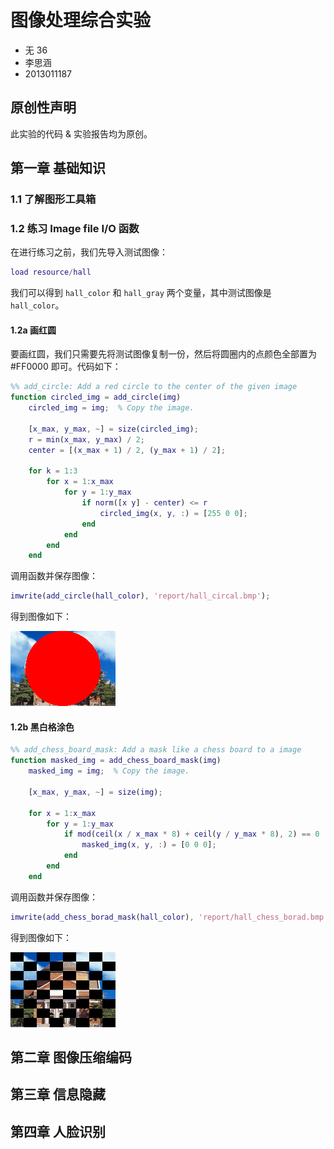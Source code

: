 # 图像处理综合实验

* 无 36
* 李思涵
* 2013011187

## 原创性声明

此实验的代码 & 实验报告均为原创。


## 第一章 基础知识

### 1.1 了解图形工具箱

### 1.2 练习 Image file I/O 函数

在进行练习之前，我们先导入测试图像：

```matlab
load resource/hall
```

我们可以得到 `hall_color` 和 `hall_gray` 两个变量，其中测试图像是 `hall_color`。

#### 1.2a 画红圆

要画红圆，我们只需要先将测试图像复制一份，然后将圆圈内的点颜色全部置为 #FF0000 即可。代码如下： 

```matlab
%% add_circle: Add a red circle to the center of the given image
function circled_img = add_circle(img)
    circled_img = img;  % Copy the image.

    [x_max, y_max, ~] = size(circled_img);
    r = min(x_max, y_max) / 2;
    center = [(x_max + 1) / 2, (y_max + 1) / 2];

    for k = 1:3
        for x = 1:x_max
            for y = 1:y_max
                if norm([x y] - center) <= r
                    circled_img(x, y, :) = [255 0 0];
                end
            end
        end
    end
```

调用函数并保存图像：

```matlab
imwrite(add_circle(hall_color), 'report/hall_circal.bmp');
```

得到图像如下：

![Hall with a red circal](hall_circal.bmp)

#### 1.2b 黑白格涂色

```matlab
%% add_chess_board_mask: Add a mask like a chess board to a image
function masked_img = add_chess_board_mask(img)
    masked_img = img;  % Copy the image.

    [x_max, y_max, ~] = size(img);

    for x = 1:x_max
        for y = 1:y_max
            if mod(ceil(x / x_max * 8) + ceil(y / y_max * 8), 2) == 0
                masked_img(x, y, :) = [0 0 0];
            end
        end
    end
```

调用函数并保存图像：

```matlab
imwrite(add_chess_borad_mask(hall_color), 'report/hall_chess_borad.bmp');
```

得到图像如下：

![Hall under a chess board](hall_chess_borad.bmp)

## 第二章 图像压缩编码

## 第三章 信息隐藏

## 第四章 人脸识别
